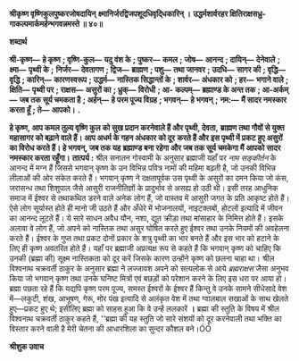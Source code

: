 **श्रीकृष्ण वृष्णिकुलपुष्करजोषदायिन्** **क्ष्मानिर्जरद्विजपशूदधिवृदि्धकारिन् ।** **उद्धर्मशार्वरहर क्षितिराक्षसध्रु-** **गाकल्पमार्कमर्हन्भगवन्नमस्ते ॥ ४०॥** 

**शब्दार्थ** 

**श्री-कृष्ण—** **हे कृष्ण** **; वृष्णि-कुल—** **यदु वंश के** **; पुष्कर—** **कमल** **; जोष—** **आनन्द** **; दायिन्—** **देनेवाले** **; क्ष्मा—** **पृथ्वी के** **;** **निर्जर—** **देवतागण** **; द्विज—** **ब्राह्मण** **; पशु—** **तथा जानवर** **; उदधि—** **सागर की** **; वृद्धि—** **वृद्धि** **; कारिन्—** **कारणस्वरूप** **; उद्धर्म—** **नास्तिक सिद्धान्तों के** **; शार्वर—** **अंधकार को** **; हर—** **भगाने वाले** **; क्षिति—** **पृथ्वी पर** **; राक्षस—** **असुरों का** **; ध्रुक्—** **विरोधी** **; आ-** **कल्पम्—** **ब्रह्माण्ड के अन्त तक** **; आ-अर्कम्—** **जब तक सूर्य चमकता है** **; अर्हन्—** **हे परम पूज्य विग्रह** **; भगवन्—** **हे भगवन्** **;** **नम:—** **मैं सादर नमस्कार करता हूँ** **; ते—** **आपको।** **.** 

**हे कृष्ण, आप कमल तुल्य वृष्णि कुल को सुख प्रदान करनेवाले हैं और पृथ्वी, देवता,** **ब्राह्मण तथा गौवों से युक्त महासागर को बढ़ाने वाले हैं। आप अधर्म के गहन अंधकार को दूर** **करते हैं और इस पृथ्वी में प्रकट हुए असुरों का विरोध करते हैं। हे भगवन्, जब तक यह** **ब्रह्माण्ड बना रहेगा और जब तक सूर्य चमकेगा मैं आपको सादर नमस्कार करता रहूँगा।** **तात्पर्य :** श्रील सनातन गोस्वामी के अनुसार ब्रह्माजी यहाँ पर *नाम सङ्कीर्तन* के आनन्द में मग्न हैं जिससे भगवान् कृष्ण के उन विभिन्न पवित्र नामों की महिमा बढ़ती है, जो उनकी विभिन्न लीलाओं की ओर संकेत करते हैं। भगवान् कृष्ण ने दक्षतापूर्वक उस पृथ्वी के असुरों का दमन किया जो कंस, जरासन्ध तथा शिशुपाल जैसे आसुरी राजनीतिज्ञों के प्रादुर्भाव से असह्य हो उठी थी। इसी तरह आधुनिक समाज में ईश्वर से तथाकथित डरने वाले अनेक लोग हैं, जो वास्तव में आसुरी जगत के प्रति आकृष्ट होते हैं। ऐसे लोग सूर्यास्त होते ही मानो जी उठते हैं और अँधेरे में भोजनालयों, नाइटक्लबों, होटलों इत्यादि में जीवन का आनन्द लूटते हैं। ये सारे साधन अवैध यौन, नशा, द्यूत क्रीड़ा तथा मांसाहार के निमित्त होते हैं। इसके अलावा वे लोग हैं, जो अपने को नास्तिक तथा असुर घोषित करते हुए ईश्वर तथा उनके नियमों की अवहेलना करते हैं। ईश्वर के गुप्त तथा प्रकट दोनों प्रकार के शत्रु पृथ्वी का भार बनते हैं और इस भार को हटाने के लिए ही कृष्ण अवतरित होते हैं। यहाँ पर ब्रह्माजी अप्रत्यक्ष रूप से कहते हैं कि भगवान् कृष्ण को चाहिए कि उनकी (ब्रह्मा की) सूक्ष्म नास्तिकता को दूर करें जिसके कारण उन्होंने कृष्ण को छलना चाहा था। श्रील विश्वनाथ चक्रवर्ती ठाकुर के अनुसार ब्रह्मा ने लज्जावश अपने को सत्यलोक से आये *ब्रह्मराक्षस* जैसा अनुभव किया जो भगवान् कृष्ण तथा उनके घनिष्ट मित्रों एवं बछड़ों को परेशान करने के लिए इस धरा पर आया हो। ब्रह्मा पछता रहे हैं कि यद्यपि कृष्ण परम पूज्य, समस्त ईश्वरों के ईश्वर हैं किन्तु वे उनके सामने सीधेसादे वेश में—लकुटी, शंख, आभूषण, गेरू, मोर पंख इत्यादि से अलंकृत वेश में तथा ग्वालबाल सखाओं के साथ खेलते हुए—प्रकट हुए थे; इसीलिए ब्रह्मा को साहस हुआ कि वे उन्हें ललकारें **।** ब्रह्मा की स्तुति के विषय में श्रील विश्वनाथ चक्रवर्ती ठाकुर कहते हैं, ''ब्रह्मा की यह स्तुति जो सारे संशयों को दूर करनेवाली तथा भक्ति का विस्तार करने वाली है मेरी चेतना की आधारशिला का सुन्दर कौशल बने।ÓÓ  

**श्रीशुक उवाच** 